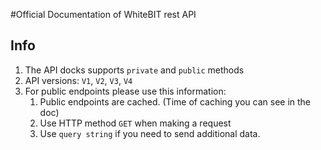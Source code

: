 #Official Documentation of WhiteBIT rest API

## Info

1. The API docks supports `private` and `public` methods
2. API versions: `V1`, `V2`, `V3`, `V4`
3. For public endpoints please use this information:
    1. Public endpoints are cached. (Time of caching you can see in the doc)
    2. Use HTTP method `GET` when making a request
    3. Use `query string` if you need to send additional data.
    